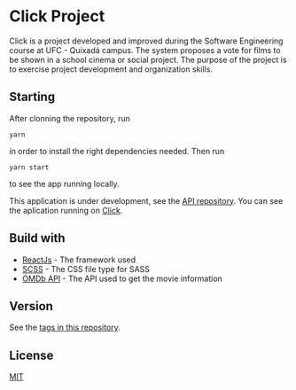 # Click Project

Click is a project developed and improved during the Software Engineering course at UFC - Quixadá campus. The system proposes a vote for films to be shown in a school cinema or social project. The purpose of the project is to exercise project development and organization skills.

## Starting

After clonning the repository, run

```
yarn
```
in order to install the right dependencies needed. Then run

```
yarn start
```
to see the app running locally.

This application is under development, see the [API repository](https://github.com/oliveiraD4vi/click-project-back). You can see the aplication running on [Click](https://click-project.vercel.app/).

## Build with

* [ReactJs](https://pt-br.reactjs.org/) - The framework used
* [SCSS](https://sass-lang.com/) - The CSS file type for SASS
* [OMDb API](https://www.omdbapi.com/) - The API used to get the movie information

## Version

See the [tags in this repository](https://github.com/oliveiraD4vi/click-project/tags).

## License

[MIT](https://choosealicense.com/licenses/mit/)

